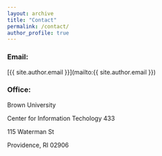 ```yaml
---
layout: archive
title: "Contact"
permalink: /contact/
author_profile: true
---
```


### Email:
[{{ site.author.email }}](mailto:{{ site.author.email }})

### Office:
Brown University

Center for Information Techology 433

115 Waterman St

Providence, RI 02906